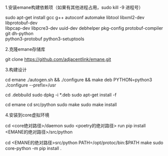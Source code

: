 1.安装emane构建依赖项（如果有其他进程占用，sudo kill -9 进程号）

sudo apt-get install gcc g++ autoconf automake libtool libxml2-dev libprotobuf-dev \
libpcap-dev libpcre3-dev uuid-dev debhelper pkg-config protobuf-compiler git dh-python \
python3-protobuf python3-setuptools 
 
2.克隆emane存储库

git clone https://github.com/adjacentlink/emane.git
 
3.构建设计

cd emane
./autogen.sh && ./configure && make deb
PYTHON=python3 ./configure --prefix=/usr
 
cd .debbuild
sudo dpkg -i *.deb
sudo apt-get install -f
 
cd emane
cd src/python
sudo make
sudo make install
 
4.安装到core虚拟环境

cd <core绝对路径>/daemon
sudo <poetry的绝对路径> run pip install <EMANE的绝对路径>/src/python
 
cd <EMANE的绝对路径>src/python
PATH=/opt/protoc/bin:$PATH make
sudo core-python -m pip install .


